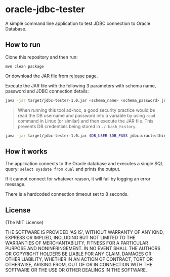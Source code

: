 # oracle-jdbc-tester

A simple command line application to test JDBC connection to Oracle Database.

## How to run

Clone this repository and then run:

```
mvn clean package
```
Or download the JAR file from [release](https://github.com/aimtiaz11/jdbc-tester/releases) page. 

Execute the JAR file with the following 3 parameters with schema name, password and JDBC connection details:

```sh
java -jar target/jdbc-tester-1.0.jar <schema_name> <schema_password> jdbc:oracle:thin:@//<host>:<port>/<SID>
```


> When running this tool ad-hoc, a good security practice would be read the DB username and password into a variable by using `read` command in Linux (or similar) and then execute the JAR file.
> This prevents DB credentials being stored in `./.bash_history`.


```sh
java -jar target/jdbc-tester-1.0.jar $DB_USER $DB_PASS jdbc:oracle:thin:@//<host>:<port>/<SID>
```

## How it works

The application connects to the Oracle database and executes a single SQL query: `select sysdate from dual` and prints the output. 

If it cannot connect for whatever reason, it will fail by logging an error message.

There is a hardcoded connection timeout set to 8 seconds.

## License

(The MIT License)

THE SOFTWARE IS PROVIDED 'AS IS', WITHOUT WARRANTY OF ANY KIND, EXPRESS OR IMPLIED, INCLUDING BUT NOT LIMITED TO THE WARRANTIES OF MERCHANTABILITY, FITNESS FOR A PARTICULAR PURPOSE AND NONINFRINGEMENT. IN NO EVENT SHALL THE AUTHORS OR COPYRIGHT HOLDERS BE LIABLE FOR ANY CLAIM, DAMAGES OR OTHER LIABILITY, WHETHER IN AN ACTION OF CONTRACT, TORT OR OTHERWISE, ARISING FROM, OUT OF OR IN CONNECTION WITH THE SOFTWARE OR THE USE OR OTHER DEALINGS IN THE SOFTWARE.
